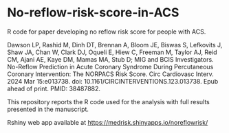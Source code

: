# No-reflow-risk-score-in-ACS
R code for paper developing no reflow risk score for people with ACS.

Dawson LP, Rashid M, Dinh DT, Brennan A, Bloom JE, Biswas S, Lefkovits J, Shaw JA, Chan W, Clark DJ, Oqueli E, Hiew C, Freeman M, Taylor AJ, Reid CM, Ajani AE, Kaye DM, Mamas MA, Stub D; MIG and BCIS Investigators. No-Reflow Prediction in Acute Coronary Syndrome During Percutaneous Coronary Intervention: The NORPACS Risk Score. Circ Cardiovasc Interv. 2024 Mar 15:e013738. doi: 10.1161/CIRCINTERVENTIONS.123.013738. Epub ahead of print. PMID: 38487882.

This repository reports the R code used for the analysis with full results presented in the manuscript.

Rshiny web app available at https://medrisk.shinyapps.io/noreflowrisk/
